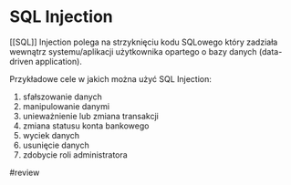 # SQL Injection
[[SQL]] Injection polega na strzyknięciu kodu SQLowego który zadziała wewnątrz systemu/aplikacji użytkownika opartego o bazy danych (data-driven application). 

Przykładowe cele w jakich można użyć SQL Injection:
1. sfałszowanie danych
2. manipulowanie danymi
3. unieważnienie lub zmiana transakcji
4. zmiana statusu konta bankowego
5. wyciek danych
6. usunięcie danych
7. zdobycie roli administratora

#review